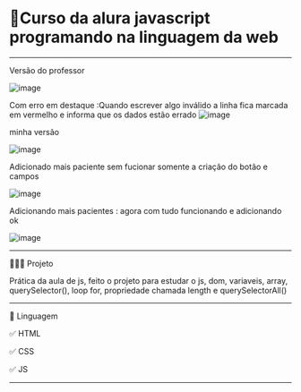 # 🚀Curso da alura javascript programando na linguagem da web
**************************************************************************************************************
Versão do professor

![image](https://user-images.githubusercontent.com/72118415/168407546-b51870aa-2412-4d07-ade5-8935349327e2.png)

Com erro em destaque :Quando escrever algo inválido a linha fica marcada em vermelho e informa que os dados estão  errado 
![image](https://user-images.githubusercontent.com/72118415/168408831-f7a2febb-4866-43c1-b79f-1fbe81b2941e.png)


minha versão

![image](https://user-images.githubusercontent.com/72118415/168407501-d311ab9a-f9de-4dd0-bc25-68eaf2a1ba89.png)

Adicionado mais paciente sem fucionar somente a criação do botão e campos

![image](https://user-images.githubusercontent.com/72118415/168409639-58d07652-8f32-4d5c-87b4-3a94cb60cfbf.png)

Adicionando mais pacientes : agora com tudo funcionando e adicionando ok 

![image](https://user-images.githubusercontent.com/72118415/168856587-b5ba025f-2ff7-43e4-999b-a75a0dc96bed.png)



*************************************************************************************************************
👩🏻‍💻 Projeto

Prática da aula de js, feito o projeto para estudar o js,  dom, variaveis, array, querySelector(),
loop for, propriedade chamada length e querySelectorAll() 

***********************************************************************************************************
📌 Linguagem

✅ HTML

✅ CSS

✅ JS


***********************************************************************************************************

